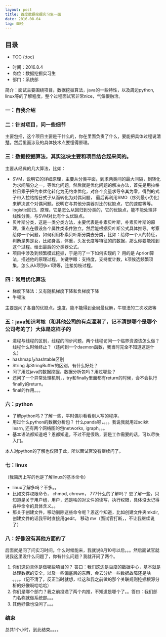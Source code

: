 ```yaml
---
layout: post
title: 百度数据挖掘实习生一面
date: 2016-08-04 
tag: 面经
---
```



## 目录

* TOC 
{:toc}



- 时间：2016.8.4
- 岗位：数据挖掘实习生
- 部门：系统部

简介：面试主要围绕项目，数据挖掘算法，java的一些特性，以及周边python, linux等的了解程度。整个过程面试官非常nice，气氛很融洽。


### 一：自我介绍

### 二：针对项目，问一些细节

主要包括，这个项目主要是干什么的，你在里面负责了什么，要能把具体过程说清楚。然后里面涉及的具体技术点要懂得原理。

### 三：数据挖掘算法，其实这块主要和项目结合起来问的。

主要从经典的几大算法，比如：

 - SVM，说明它的详细原理，主要从分类平面，到求两类间的最大间隔，到转化为求间隔分之一，等优化问题，然后就是优化问题的解决办法，首先是用拉格拉日乘子把约束优化转化为无约束优化，对各个变量求导令其为零，得到的式子带入拉格朗日式子从而转化为对偶问题， 最后再利用SMO（序列最小优化）来解决这个对偶问题。说明它与其他分类器对比的优缺点，它的速度等等。
 - logistic回归，原理，它是怎么从回归到分类的，它的优缺点，能不能处理非线性分类，与SVM对比有什么优缺点。
 - 贝叶斯分类，这是一类分类方法，主要代表是朴素贝叶斯，朴素贝叶斯的原理，重点在假设各个属性类条件独立。然后能根据贝叶斯公式具体推导。考察给你一个问题，如何利用朴素贝叶斯分类去分类，比如：给你一个人的特征，判断是男是女，比如身高，体重，头发长度等特征的的数据，那么你要能推到这个过程。给出最后的分类器公式。
 - 项目中涉及到频繁模式挖掘，于是问了一下如何实现的？ 用的是 Apriori算法，描述他的原理过程，关键字眼：支持度，支持度计数，k项候选频繁项集，怎么从k项到k+1项等，连接剪枝过程。

### 四：常用优化算法

 - 梯度下降法：又有随机梯度下降和负梯度下降
 - 牛顿法

主要是问了各自的优缺点，速度，能不能得到全局最优解，牛顿法的二次收敛等

### 五：java知识考核（和其他公司的有点混淆了，记不清楚哪个是哪个公司考的了）大体是这样子的

 - 进程与线程的区别，线程的同步问题，两个线程访问一个临界资源该怎么做？线程什么时候终止？（还问到一个daemon函数，我当时完全不知道这是什么）
 - hashmap与hashtable区别
 - String 与StringBuffer的区别，有什么好处？
 - 问了用过java的数据挖掘，数据分析包吗？用过哪些？
 - 还问了一个异常处理机制，，try和finally里面都有return的时候，会不会执行finally的return。
 - final的作用。。。

### 六：python

- 了解python吗？了解一些，平时偶尔看看别人写的程序。
- 用过什么python的数据分析包？ 什么panda呀，。。。我说我就用过scikit learn, 还有两个网络图的包networkx, igraph。。。
- 基本语法都知道吧？恩都知道。不过不是很熟，要是工作需要的话，可以尽快入门。

本人对python的了解也仅限于此，所以面试官没有继续问了。


### 七：linux

（我简历上写的也是了解linux的基本命令）

- linux了解多吗？不多。。
- 比如文件权限命令， chmod, chrown， 777什么的了解吗？ 恩了解一些，只知道是关于用户组，用户，还是啥的对文件的读写，执行权限，具体没太记得各种命令的具体含义。。
- 那关于创建文件，移动删除这些命令呢？恩这个知道，比如创建文件夹mkdir,  创建文件的话我平时直接用gedit， 移动 mv（面试官打断，，不让我继续说了）


### 八：好像没有其他方面的了

后面就是问了问实习时间，什么时候能来，我就说8月10号以后。。。然后面试官就说我这里没什么问题了，你有什么问题？我就开问了两个。

1. 你们这边具体是做哪些项目的？ 答曰：我们这边是百度的数据中心，基本就是处理数据的安全，以及一些偏底层的东西，会去分析一些数据故障还是啥 。。。。（记不清了，反正当时就想，哇这和我之前做的那个关联规则挖掘根源分析的好像啊哈哈哈）
2. 你们是哪个部门？我之前投递了两个内推，不知道是哪个了。。答曰：我们部门名称就做系统部。。。
3. 其他好像也没问了。。。


### 结束

总共1个小时，到此结束。。。。
